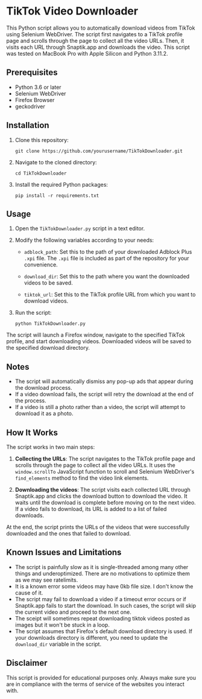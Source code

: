# TikTok Video Downloader

This Python script allows you to automatically download videos from TikTok using Selenium WebDriver. The script first navigates to a TikTok profile page and scrolls through the page to collect all the video URLs. Then, it visits each URL through Snaptik.app and downloads the video. This script was tested on MacBook Pro with Apple Silicon and Python 3.11.2.

## Prerequisites

- Python 3.6 or later
- Selenium WebDriver
- Firefox Browser
- geckodriver


## Installation

1. Clone this repository:

    ```
    git clone https://github.com/yourusername/TikTokDownloader.git
    ```

2. Navigate to the cloned directory:

    ```
    cd TikTokDownloader
    ```

3. Install the required Python packages:

    ```
    pip install -r requirements.txt
    ```


## Usage

1. Open the `TikTokDownloader.py` script in a text editor.

2. Modify the following variables according to your needs:

    - `adblock_path`: Set this to the path of your downloaded Adblock Plus `.xpi` file. The `.xpi` file is included as part of the repository for your convenience.
    
    - `download_dir`: Set this to the path where you want the downloaded videos to be saved.

    - `tiktok_url`: Set this to the TikTok profile URL from which you want to download videos.

3. Run the script:

    ```
    python TikTokDownloader.py
    ```

The script will launch a Firefox window, navigate to the specified TikTok profile, and start downloading videos. Downloaded videos will be saved to the specified download directory.

## Notes

- The script will automatically dismiss any pop-up ads that appear during the download process.
- If a video download fails, the script will retry the download at the end of the process.
- If a video is still a photo rather than a video, the script will attempt to download it as a photo.

## How It Works

The script works in two main steps:

1. **Collecting the URLs**: The script navigates to the TikTok profile page and scrolls through the page to collect all the video URLs. It uses the `window.scrollTo` JavaScript function to scroll and Selenium WebDriver's `find_elements` method to find the video link elements.

2. **Downloading the videos**: The script visits each collected URL through Snaptik.app and clicks the download button to download the video. It waits until the download is complete before moving on to the next video. If a video fails to download, its URL is added to a list of failed downloads.

At the end, the script prints the URLs of the videos that were successfully downloaded and the ones that failed to download.

## Known Issues and Limitations

- The script is painfully slow as it is single-threaded among many other things and underoptimized. There are no motivations to optimize them as we may see ratelimits. 
- It is a known error some videos may have 0kb file size. I don't know the cause of it. 
- The script may fail to download a video if a timeout error occurs or if Snaptik.app fails to start the download. In such cases, the script will skip the current video and proceed to the next one.
- The sceipt will sometimes repeat downloading tiktok videos posted as images but it won't be stuck in a loop.
- The script assumes that Firefox's default download directory is used. If your downloads directory is different, you need to update the `download_dir` variable in the script.

## Disclaimer

This script is provided for educational purposes only. Always make sure you are in compliance with the terms of service of the websites you interact with.
